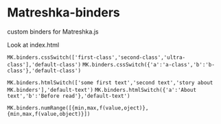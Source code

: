 # Matreshka-binders
custom binders for Matreshka.js

Look at index.html


`MK.binders.cssSwitch(['first-class','second-class','ultra-class'],'default-class')`
`MK.binders.cssSwitch({'a':'a-class','b':'b-class'},'default-class')`

`MK.binders.htmlSwitch(['some first text','second text','story about MK.binders'],'default-text')`
`MK.binders.htmlSwitch({'a':'About text','b':'Before read'},'default-text')`

`MK.binders.numRange([{min,max,f(value,oject)},{min,max,f(value,object)}])`
